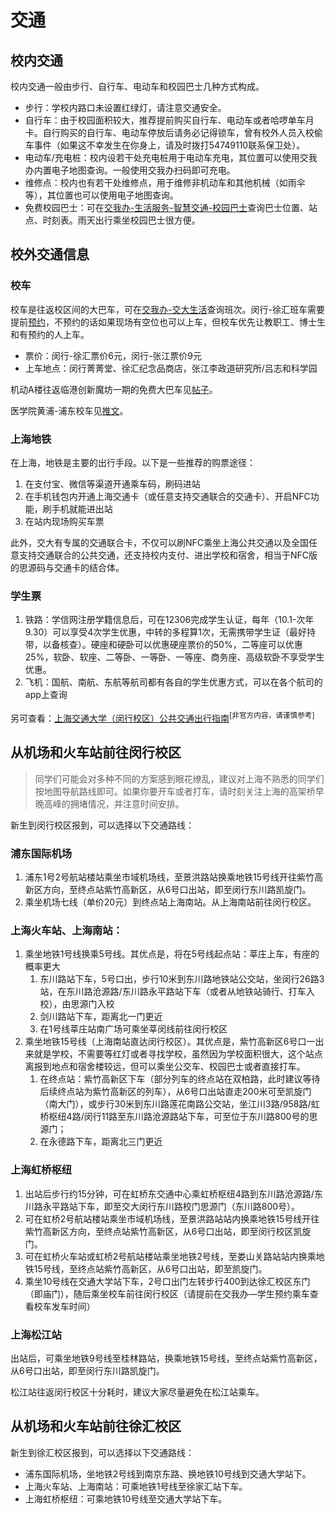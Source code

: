 # 交通

## 校内交通

校内交通一般由步行、自行车、电动车和校园巴士几种方式构成。
- 步行：学校内路口未设置红绿灯，请注意交通安全。
- 自行车：由于校园面积较大，推荐提前购买自行车、电动车或者哈啰单车月卡。自行购买的自行车、电动车停放后请务必记得锁车，曾有校外人员入校偷车事件（如果这不幸发生在你身上，请及时拨打54749110联系保卫处）。
- 电动车/充电桩：校内设若干处充电桩用于电动车充电，其位置可以使用交我办内置电子地图查询。一般使用交我办扫码即可充电。
- 维修点：校内也有若干处维修点，用于维修非机动车和其他机械（如雨伞等），其位置也可以使用电子地图查询。
- 免费校园巴士：可在[交我办-生活服务-智慧交通-校园巴士](https://campuslife.sjtu.edu.cn/ui/bus)查询巴士位置、站点、时刻表。雨天出行乘坐校园巴士很方便。

## 校外交通信息

### 校车
校车是往返校区间的大巴车，可在[交我办-交大生活](https://campuslife.sjtu.edu.cn/)查询班次。闵行-徐汇班车需要提前[预约](https://commuterbus.sjtu.edu.cn/bus-appointment/#/)，不预约的话如果现场有空位也可以上车，但校车优先让教职工、博士生和有预约的人上车。
- 票价：闵行-徐汇票价6元，闵行-张江票价9元
- 上车地点：闵行菁菁堂、徐汇纪念品商店，张江李政道研究所/吕志和科学园

机动A楼往返临港创新魔坊一期的免费大巴车见[帖子](https://shuiyuan.sjtu.edu.cn/t/topic/161443/4)。

医学院黄浦-浦东校车见[推文](https://mp.weixin.qq.com/s/8Uo0CT3OldxjQRbdFcHTeQ)。

### 上海地铁
在上海，地铁是主要的出行手段。以下是一些推荐的购票途径：

1. 在支付宝、微信等渠道开通乘车码，刷码进站
2. 在手机钱包内开通上海交通卡（或任意支持交通联合的交通卡）、开启NFC功能，刷手机就能进出站
3. 在站内现场购买车票

此外，交大有专属的交通联合卡，不仅可以刷NFC乘坐上海公共交通以及全国任意支持交通联合的公共交通，还支持校内支付、进出学校和宿舍，相当于NFC版的思源码与交通卡的结合体。

### 学生票
1. 铁路：学信网注册学籍信息后，可在12306完成学生认证，每年（10.1-次年9.30）可以享受4次学生优惠，中转的多程算1次，无需携带学生证（最好持带，以备核查）。硬座和硬卧可以优惠硬座票价的50%，二等座可以优惠25%，软卧、软座、二等卧、一等卧、一等座、商务座、高级软卧不享受学生优惠。
2. 飞机：国航、南航、东航等航司都有各自的学生优惠方式，可以在各个航司的app上查询

另可查看：[上海交通大学（闵行校区）公共交通出行指南](https://shuiyuan.sjtu.edu.cn/t/topic/273129)<sup>[非官方内容，请谨慎参考]</sup>

## 从机场和火车站前往闵行校区

> 同学们可能会对多种不同的方案感到眼花缭乱，建议对上海不熟悉的同学们按地图导航路线即可。如果你要开车或者打车，请时刻关注上海的高架桥早晚高峰的拥堵情况，并注意时间安排。

新生到闵行校区报到，可以选择以下交通路线：

### 浦东国际机场
1. 浦东1号2号航站楼站乘坐市域机场线，至景洪路站换乘地铁15号线开往紫竹高新区方向，至终点站紫竹高新区，从6号口出站，即至闵行东川路凯旋门。
2. 乘坐机场七线（单价20元）到终点站上海南站。从上海南站前往闵行校区。

### 上海火车站、上海南站：
1. 乘坐地铁1号线换乘5号线。其优点是，将在5号线起点站：莘庄上车，有座的概率更大
    1. 东川路站下车，5号口出，步行10米到东川路地铁站公交站，坐闵行26路3站，在东川路沧源路/东川路永平路站下车（或者从地铁站骑行、打车入校），由思源门入校
    2. 剑川路站下车，距离北一门更近
    3. 在1号线莘庄站南广场可乘坐莘闵线前往闵行校区
2. 乘坐地铁15号线（上海南站直达闵行校区）。其优点是，紫竹高新区6号口一出来就是学校，不需要等红灯或者寻找学校，虽然因为学校面积很大，这个站点离报到地点和宿舍楼较远，但可以乘坐公交车、校园巴士或者直接打车。
    1. 在终点站：紫竹高新区下车（部分列车的终点站在双柏路，此时建议等待后续终点站为紫竹高新区的列车），从6号口出站直走200米可至凯旋门（南大门），或步行30米到东川路莲花南路公交站，坐江川3路/958路/虹桥枢纽4路/闵行11路至东川路沧源路站下车，可至位于东川路800号的思源门；
    2. 在永德路下车，距离北三门更近

### 上海虹桥枢纽
1. 出站后步行约15分钟，可在虹桥东交通中心乘虹桥枢纽4路到东川路沧源路/东川路永平路站下车，即至交大闵行东川路校门思源门（东川路800号）。
2. 可在虹桥2号航站楼站乘坐市域机场线，至景洪路站站内换乘地铁15号线开往紫竹高新区方向，至终点站紫竹高新区，从6号口出站，即至闵行校区凯旋门。
3. 可在虹桥火车站或虹桥2号航站楼站乘坐地铁2号线，至娄山关路站站内换乘地铁15号线，至终点站紫竹高新区，从6号口出站，即至凯旋门。
4. 乘坐10号线在交通大学站下车，2号口出门左转步行400到达徐汇校区东门（即庙门），随后乘坐校车前往闵行校区（请提前在交我办—学生预约乘车查看校车发车时间）

### 上海松江站

出站后，可乘坐地铁9号线至桂林路站，换乘地铁15号线，至终点站紫竹高新区，从6号口出站，即至闵行东川路凯旋门。

松江站往返闵行校区十分耗时，建议大家尽量避免在松江站乘车。

## 从机场和火车站前往徐汇校区

新生到徐汇校区报到，可以选择以下交通路线：
- 浦东国际机场，坐地铁2号线到南京东路、换地铁10号线到交通大学站下。
- 上海火车站、上海南站：可乘地铁1号线至徐家汇站下车。
- 上海虹桥枢纽：可乘地铁10号线至交通大学站下车。
